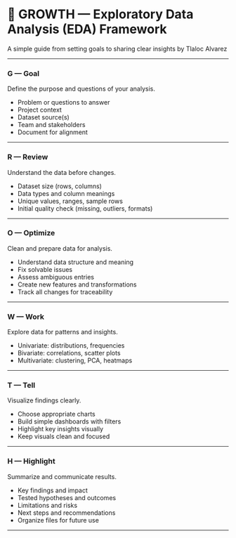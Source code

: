 # 🌱 GROWTH — Exploratory Data Analysis (EDA) Framework 

A simple guide from setting goals to sharing clear insights by Tlaloc Alvarez

---

### G — Goal

Define the purpose and questions of your analysis.

- Problem or questions to answer
- Project context
- Dataset source(s)
- Team and stakeholders
- Document for alignment

---

### R — Review

Understand the data before changes.

- Dataset size (rows, columns)
- Data types and column meanings
- Unique values, ranges, sample rows
- Initial quality check (missing, outliers, formats)

---

### O — Optimize

Clean and prepare data for analysis.

- Understand data structure and meaning
- Fix solvable issues
- Assess ambiguous entries
- Create new features and transformations
- Track all changes for traceability

---

### W — Work

Explore data for patterns and insights.

- Univariate: distributions, frequencies
- Bivariate: correlations, scatter plots
- Multivariate: clustering, PCA, heatmaps

---

### T — Tell

Visualize findings clearly.

- Choose appropriate charts
- Build simple dashboards with filters
- Highlight key insights visually
- Keep visuals clean and focused

---

### H — Highlight

Summarize and communicate results.

- Key findings and impact
- Tested hypotheses and outcomes
- Limitations and risks
- Next steps and recommendations
- Organize files for future use

---

